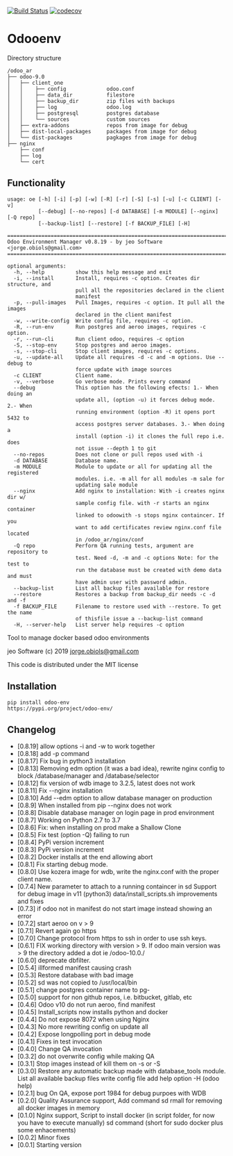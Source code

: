 [![Build Status](https://travis-ci.org/jobiols/odoo-env.svg?branch=master)](https://travis-ci.org/jobiols/odoo-env)
[![codecov](https://codecov.io/gh/jobiols/odoo-env/branch/master/graph/badge.svg)](https://codecov.io/gh/jobiols/odoo-env)

Odooenv
=======

Directory structure

    /odoo_ar
    ├── odoo-9.0
    │   ├── client_one
    │   │    ├── config             odoo.conf
    │   │    ├── data_dir           filestore
    │   │    ├── backup_dir         zip files with backups
    │   │    ├── log                odoo.log
    │   │    ├── postgresql         postgres database
    │   │    └── sources            custom sources
    │   ├── extra-addons            repos from image for debug
    │   ├── dist-local-packages     packages from image for debug
    │   └── dist-packages           pagkages from image for debug
    ├── nginx
        ├── conf
        ├── log
        └── cert

Functionality
------------- 

    usage: oe [-h] [-i] [-p] [-w] [-R] [-r] [-S] [-s] [-u] [-c CLIENT] [-v]
              [--debug] [--no-repos] [-d DATABASE] [-m MODULE] [--nginx] [-Q repo]
              [--backup-list] [--restore] [-f BACKUP_FILE] [-H]

    ==========================================================================
    Odoo Environment Manager v0.8.19 - by jeo Software <jorge.obiols@gmail.com>
    ==========================================================================
    
    optional arguments:
      -h, --help          show this help message and exit
      -i, --install       Install, requires -c option. Creates dir structure, and
                          pull all the repositories declared in the client
                          manifest
      -p, --pull-images   Pull Images, requires -c option. It pull all the images
                          declared in the client manifest
      -w, --write-config  Write config file, requires -c option.
      -R, --run-env       Run postgres and aeroo images, requires -c option.
      -r, --run-cli       Run client odoo, requires -c option
      -S, --stop-env      Stop postgres and aeroo images.
      -s, --stop-cli      Stop client images, requires -c options.
      -u, --update-all    Update all requires -d -c and -m options. Use --debug to
                          force update with image sources
      -c CLIENT           Client name.
      -v, --verbose       Go verbose mode. Prints every command
      --debug             This option has the following efects: 1.- When doing an
                          update all, (option -u) it forces debug mode. 2.- When
                          running environment (option -R) it opens port 5432 to
                          access postgres server databases. 3.- When doing a
                          install (option -i) it clones the full repo i.e. does
                          not issue --depth 1 to git
      --no-repos          Does not clone or pull repos used with -i
      -d DATABASE         Database name.
      -m MODULE           Module to update or all for updating all the registered
                          modules. i.e. -m all for all modules -m sale for
                          updating sale module
      --nginx             Add nginx to installation: With -i creates nginx dir w/
                          sample config file. with -r starts an nginx container
                          linked to odoowith -s stops nginx containcer. If you
                          want to add certificates review nginx.conf file located
                          in /odoo_ar/nginx/conf
      -Q repo             Perform QA running tests, argument are repository to
                          test. Need -d, -m and -c options Note: for the test to
                          run the database must be created with demo data and must
                          have admin user with password admin.
      --backup-list       List all backup files available for restore
      --restore           Restores a backup from backup_dir needs -c -d and -f
      -f BACKUP_FILE      Filename to restore used with --restore. To get the name
                          of thisfile issue a --backup-list command
      -H, --server-help   List server help requires -c option

Tool to manage docker based odoo environments

jeo Software (c) 2019 jorge.obiols@gmail.com

This code is distributed under the MIT license

Installation
------------
    pip install odoo-env
    https://pypi.org/project/odoo-env/
    
Changelog
---------
- [0.8.19]  allow options -i and -w to work together 
- [0.8.18]  add -p command 
- [0.8.17]  Fix bug in python3 installation 
- [0.8.13]  Removing edm option (it was a bad idea), rewrite nginx 
            config to block /database/manager and /database/selector
- [0.8.12]  fix version of wdb image to 3.2.5, latest does not work
- [0.8.11]  Fix --nginx installation
- [0.8.10]  Add --edm option to allow database manager on production
- [0.8.9]   When installed from pip --nginx does not work
- [0.8.8]   Disable database manager on login page in prod environment
- [0.8.7]   Working on Python 2.7 to 3.7
- [0.8.6]   Fix: when installing on prod make a Shallow Clone
- [0.8.5]   Fix test (option -Q) failing to run
- [0.8.4]   PyPi version increment
- [0.8.3]   PyPi version increment
- [0.8.2]   Docker installs at the end allowing abort 
- [0.8.1]   Fix starting debug mode.
- [0.8.0]   Use kozera image for wdb, write the nginx.conf with the
            proper client name.
- [0.7.4]   New parameter to attach to a running containcer in sd
            Support for debug image in v11 (python3)
            data/install_scripts.sh improvements and fixes   
- [0.7.3]   if odoo not in manifest do not start image instead showing 
            an error 
- [0.7.2]   start aeroo on v > 9 
- [0.7.1]   Revert again go https 
- [0.7.0]   Change protocol from https to ssh in order to use ssh keys.
- [0.6.1]   FIX working directory with version > 9. If odoo main 
            version was > 9 the directory added a dot ie /odoo-10.0./
- [0.6.0]   deprecate dbfilter. 
- [0.5.4]   illformed manifest causing crash 
- [0.5.3]   Restore database with bad image 
- [0.5.2]   sd was not copied to /usr/local/bin 
- [0.5.1]   change postgres container name to pg-<client name> 
- [0.5.0]   support for non github repos, i.e. bitbucket, gitlab, etc 
- [0.4.6]   Odoo v10 do not run aeroo, find manifest
- [0.4.5]   Install_scripts now installs python and docker
- [0.4.4]   Do not expose 8072 when using Nginx
- [0.4.3]   No more rewriting config on update all
- [0.4.2]   Expose longpolling port in debug mode
- [0.4.1]   Fixes in test invocation 
- [0.4.0]   Change QA invocation 
- [0.3.2]   do not overwrite config while making QA 
- [0.3.1]   Stop images instead of kill them on -s or -S 
- [0.3.0]   Restore any automatic backup made with database_tools 
            module.
            List all available backup files
            write config file
            add help option -H (odoo help)
- [0.2.1]   bug On QA, expose port 1984 for debug purpoes with WDB
- [0.2.0]   Quality Assurance support, 
            Add command sd rmall for removing all docker images in
            memory
- [0.1.0]   Nginx support, 
            Script to install docker (in script folder, for now you
            have to execute manually)
            sd command (short for sudo docker plus some enhacements)
- [0.0.2]   Minor fixes
- [0.0.1]   Starting version
